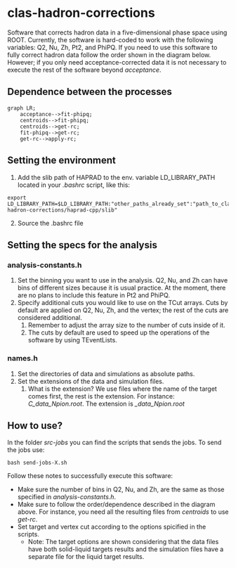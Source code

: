 # clas-hadron-corrections
Software that corrects hadron data in a five-dimensional phase space using ROOT. Currently, the software is hard-coded to work with the following variables: Q2, Nu, Zh, Pt2, and PhiPQ.
If you need to use this software to fully correct hadron data follow the order shown in the diagram below. However; if you only need acceptance-corrected data it is not necessary to execute the rest of the software beyond *acceptance*.
## Dependence between the processes
```mermaid
graph LR;
    acceptance-->fit-phipq;
    centroids-->fit-phipq;
    centroids-->get-rc;
    fit-phipq-->get-rc;
    get-rc-->apply-rc;
```

## Setting the environment
1. Add the slib path of HAPRAD to the env. variable LD_LIBRARY_PATH located in your *.bashrc* script, like this:
```
export LD_LIBRARY_PATH=$LD_LIBRARY_PATH:"other_paths_already_set":"path_to_clas-hadron-corrections/haprad-cpp/slib"
```
2. Source the .bashrc file 

## Setting the specs for the analysis
### analysis-constants.h
1. Set the binning you want to use in the analysis. Q2, Nu, and Zh can have bins of different sizes because it is usual practice. At the moment, there are no plans to include this feature in Pt2 and PhiPQ.
2. Specify additional cuts you would like to use on the TCut arrays. Cuts by default are applied on Q2, Nu, Zh, and the vertex; the rest of the cuts are considered additional.
    1. Remember to adjust the array size to the number of cuts inside of it.
    2. The cuts by default are used to speed up the operations of the software by using TEventLists.

### names.h
1. Set the directories of data and simulations as absolute paths.
2. Set the extensions of the data and simulation files.
    1. What is the extension? We use files where the name of the target comes first, the rest is the extension. For instance: *C_data_Npion.root*. The extension is *_data_Npion.root*

## How to use?
In the folder *src-jobs* you can find the scripts that sends the jobs. To send the jobs use:
```
bash send-jobs-X.sh
```
Follow these notes to successfully execute this software:
- Make sure the number of bins in Q2, Nu, and Zh, are the same as those specified in *analysis-constants.h*.
- Make sure to follow the order/dependence described in the diagram above. For instance, you need all the resulting files from *centroids* to use *get-rc*.
- Set target and vertex cut according to the options spicified in the scripts.
    - Note: The target options are shown considering that the data files have both solid-liquid targets results and the simulation files have a separate file for the liquid target results.